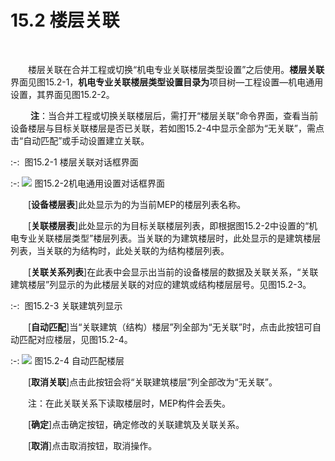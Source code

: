 # 15.2 楼层关联
<br/>

&emsp;&emsp;楼层关联在合并工程或切换“机电专业关联楼层类型设置”之后使用。**楼层关联**界面见图15.2\-1，**机电专业****关联楼层类型设置****目录为**项目树—工程设置—机电通用设置，其界面见图15.2\-2。

&emsp;&emsp; **注**：当合并工程或切换关联楼层后，需打开“楼层关联”命令界面，查看当前设备楼层与目标关联楼层是否已关联，若如图15.2\-4中显示全部为“无关联”，需点击“自动匹配”或手动设置建立关联。

:-: ![![](file:///C:\Users\pkpm\AppData\Local\Temp\ksohtml8136\wps196.jpg)](images/15.2.1.png)
图15.2-1 楼层关联对话框界面

:-: ![](images/15.2.2.png)
图15.2-2机电通用设置对话框界面

&emsp;&emsp;[****设备楼层表****]此处显示为的为当前MEP的楼层列表名称。

&emsp;&emsp;[****关联楼层表****\]此处显示的为目标关联楼层列表，即根据图15.2-2中设置的“机电专业关联楼层类型”楼层列表。当关联的为建筑楼层时，此处显示的是建筑楼层列表，当关联的为结构时，此处关联的为结构楼层列表。

&emsp;&emsp;[****关联关系列表****]在此表中会显示出当前的设备楼层的数据及关联关系，“关联建筑楼层”列显示的为此楼层关联的对应的建筑或结构楼层层号。见图15.2-3。

:-: ![![](file:///C:\Users\pkpm\AppData\Local\Temp\ksohtml8136\wps198.jpg)](images/15.2.3.png)
图15.2-3 关联建筑列显示

&emsp;&emsp;[****自动匹配****]当“关联建筑（结构）楼层”列全部为“无关联”时，点击此按钮可自动匹配对应楼层，见图15.2-4。

:-: ![](images/15.2.4.png)
图15.2-4 自动匹配楼层

&emsp;&emsp;[**取消关联**]点击此按钮会将“关联建筑楼层”列全部改为“无关联”。

&emsp;&emsp;注：在此关联关系下读取楼层时，MEP构件会丢失。

&emsp;&emsp;[**确定**\]点击确定按钮，确定修改的关联建筑及关联关系。

&emsp;&emsp;[**取消**\]点击取消按钮，取消操作。